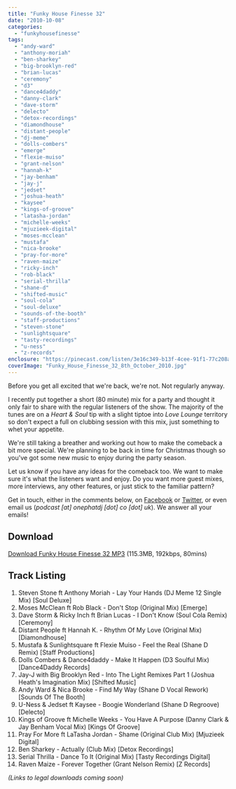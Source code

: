 ```yaml
---
title: "Funky House Finesse 32"
date: "2010-10-08"
categories: 
  - "funkyhousefinesse"
tags: 
  - "andy-ward"
  - "anthony-moriah"
  - "ben-sharkey"
  - "big-brooklyn-red"
  - "brian-lucas"
  - "ceremony"
  - "d3"
  - "dance4daddy"
  - "danny-clark"
  - "dave-storm"
  - "delecto"
  - "detox-recordings"
  - "diamondhouse"
  - "distant-people"
  - "dj-meme"
  - "dolls-combers"
  - "emerge"
  - "flexie-muiso"
  - "grant-nelson"
  - "hannah-k"
  - "jay-benham"
  - "jay-j"
  - "jedset"
  - "joshua-heath"
  - "kaysee"
  - "kings-of-groove"
  - "latasha-jordan"
  - "michelle-weeks"
  - "mjuzieek-digital"
  - "moses-mcclean"
  - "mustafa"
  - "nica-brooke"
  - "pray-for-more"
  - "raven-maize"
  - "ricky-inch"
  - "rob-black"
  - "serial-thrilla"
  - "shane-d"
  - "shifted-music"
  - "soul-cola"
  - "soul-deluxe"
  - "sounds-of-the-booth"
  - "staff-productions"
  - "steven-stone"
  - "sunlightsquare"
  - "tasty-recordings"
  - "u-ness"
  - "z-records"
enclosure: "https://pinecast.com/listen/3e16c349-b13f-4cee-91f1-77c208a74d59.mp3 115287216 audio/mpeg "
coverImage: "Funky_House_Finesse_32_8th_October_2010.jpg"
---
```


Before you get all excited that we're back, we're not. Not regularly anyway.

I recently put together a short (80 minute) mix for a party and thought it only fair to share with the regular listeners of the show. The majority of the tunes are on a _Heart & Soul_ tip with a slight tiptoe into _Love Lounge_ territory so don't expect a full on clubbing session with this mix, just something to whet your appetite.

We're still taking a breather and working out how to make the comeback a bit more special. We're planning to be back in time for Christmas though so you've got some new music to enjoy during the party season.

Let us know if you have any ideas for the comeback too. We want to make sure it's what the listeners want and enjoy. Do you want more guest mixes, more interviews, any other features, or just stick to the familiar pattern?

Get in touch, either in the comments below, on [Facebook](https://www.facebook.com/onephatdj) or [Twitter](https://twitter.com/onephatdj), or even email us (_podcast \[at\] onephatdj \[dot\] co \[dot\] uk_). We answer all your emails!

## Download

[Download Funky House Finesse 32 MP3](https://pinecast.com/listen/3e16c349-b13f-4cee-91f1-77c208a74d59.mp3) (115.3MB, 192kbps, 80mins)

## Track Listing

1. Steven Stone ft Anthony Moriah - Lay Your Hands (DJ Meme 12 Single Mix) \[Soul Deluxe\]
2. Moses McClean ft Rob Black - Don't Stop (Original Mix) \[Emerge\]
3. Dave Storm & Ricky Inch ft Brian Lucas - I Don't Know (Soul Cola Remix) \[Ceremony\]
4. Distant People ft Hannah K. - Rhythm Of My Love (Original Mix) \[Diamondhouse\]
5. Mustafa & Sunlightsquare ft Flexie Muiso - Feel the Real (Shane D Remix) \[Staff Productions\]
6. Dolls Combers & Dance4daddy - Make It Happen (D3 Soulful Mix) \[Dance4Daddy Records\]
7. Jay-J with Big Brooklyn Red - Into The Light Remixes Part 1 (Joshua Heath's Imagination Mix) \[Shifted Music\]
8. Andy Ward & Nica Brooke - Find My Way (Shane D Vocal Rework) \[Sounds Of The Booth\]
9. U-Ness & Jedset ft Kaysee - Boogie Wonderland (Shane D Regroove) \[Delecto\]
10. Kings of Groove ft Michelle Weeks - You Have A Purpose (Danny Clark & Jay Benham Vocal Mix) \[Kings Of Groove\]
11. Pray For More ft LaTasha Jordan - Shame (Original Club Mix) \[Mjuzieek Digital\]
12. Ben Sharkey - Actually (Club Mix) \[Detox Recordings\]
13. Serial Thrilla - Dance To It (Original Mix) \[Tasty Recordings Digital\]
14. Raven Maize - Forever Together (Grant Nelson Remix) \[Z Records\]

_(Links to legal downloads coming soon)_

